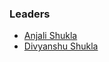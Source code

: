 ### Leaders
* [Anjali Shukla](mailto:anjali.shukla@owasp.org)
* [Divyanshu Shukla](mailto:anjali.shukla@owasp.org)
